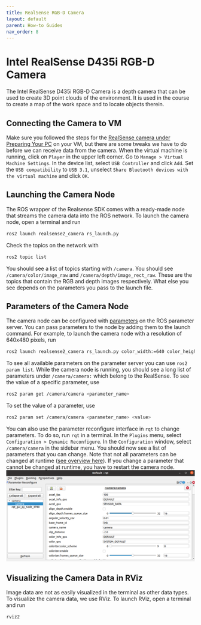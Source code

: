 ```yaml
---
title: RealSense RGB-D Camera
layout: default
parent: How-to Guides
nav_order: 8
---
```


# Intel RealSense D435i RGB-D Camera
The Intel RealSense D435i RGB-D Camera is a depth camera that can be used to create 3D point clouds of the environment. It is used in the course to create a map of the work space and to locate objects therein.

## Connecting the Camera to VM
Make sure you followed the steps for the [RealSense camera under Preparing Your PC](./pc_prep#realsense-camera) on your VM, but there are some tweaks we have to do before we can receive data from the camera.
When the virtual machine is running, click on  ```Player``` in the upper left corner. Go to ```Manage > Virtual Machine Settings```. In the device list, select ```USB Controller``` and click ```Add```. Set the ```USB compatibility``` to ```USB 3.1```, unselect ```Share Bluetooth devices with the virtual machine``` and click ```OK```. 

## Launching the Camera Node
The ROS wrapper of the Realsense SDK comes with a ready-made node that streams the camera data into the ROS network. To launch the camera node, open a terminal and run
```bash
ros2 launch realsense2_camera rs_launch.py
```

Check the topics on the network with 
```bash 
ros2 topic list
```
You should see a list of topics starting with ```/camera```. You should see ```/camera/color/image_raw``` and ```/camera/depth/image_rect_raw```. These are the topics that contain the RGB and depth images respectively. What else you see depends on the parameters you pass to the launch file.

## Parameters of the Camera Node
The camera node can be configured with [parameters](https://github.com/IntelRealSense/realsense-ros/blob/18a1149018132b1e62280d0322ef60a04090c370/realsense2_camera/launch/rs_launch.py#L24) on the ROS parameter server. You can pass parameters to the node by adding them to the launch command. For example, to launch the camera node with a resolution of 640x480 pixels, run
```bash
ros2 launch realsense2_camera rs_launch.py color_width:=640 color_height:=480
```

To see all available parameters on the parameter server you can use ```ros2 param list```. While the camera node is running, you should see a long list of parameters under ```/camera/camera:``` which belong to the RealSense. To see the value of a specific parameter, use
```bash
ros2 param get /camera/camera <parameter_name>
```
To set the value of a parameter, use
```bash
ros2 param set /camera/camera <parameter_name> <value>
```

You can also use the parameter reconfigure interface in ```rqt``` to change parameters. To do so, run ```rqt``` in a terminal. In the ```Plugins``` menu, select ```Configuration > Dynamic Reconfigure```. In the ```Configuration``` window, select ```/camera/camera``` in the sidebar menu. You should now see a list of parameters that you can change. Note that not all parameters can be changed at runtime ([see overview here](https://github.com/IntelRealSense/realsense-ros/tree/ros2-hkr#parameters-that-can-be-modified-during-runtime)). If you change a parameter that cannot be changed at runtime, you have to restart the camera node.
![rqt_params](../../assets/images/rqt_realsense_params.png)

## Visualizing the Camera Data in RViz
Image data are not as easily visualized in the terminal as other data types. To visualize the camera data, we use RViz. To launch RViz, open a terminal and run
```bash
rviz2
```